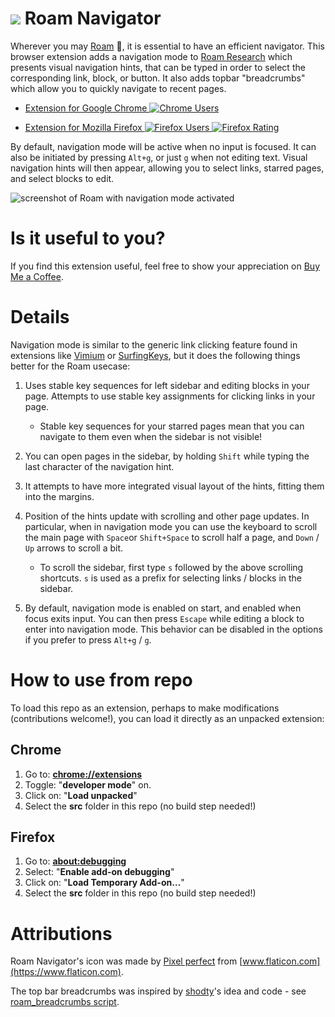 # ![](etc/icon48.png) Roam Navigator

Wherever you may [Roam][Roam Research] :metal:, it is essential to
have an efficient navigator. This browser extension adds a navigation
mode to [Roam Research][] which presents visual navigation hints, that
can be typed in order to select the corresponding link, block, or
button. It also adds topbar "breadcrumbs" which allow you to quickly
navigate to recent pages.

* [ Extension for Google Chrome
    ![Chrome Users](https://img.shields.io/chrome-web-store/users/jdnejinifclpmdnhchmadmjcmcjpcpbj.svg)
  ](https://chrome.google.com/webstore/detail/todoist-shortcuts/jdnejinifclpmdnhchmadmjcmcjpcpbj)


* [ Extension for Mozilla Firefox
    ![Firefox Users](https://img.shields.io/amo/users/roam-navigator.svg)
    ![Firefox Rating](https://img.shields.io/amo/rating/roam-navigator.svg)
  ](https://addons.mozilla.org/en-US/firefox/addon/roam-navigator/)

By default, navigation mode will be active when no input is focused.
It can also be initiated by pressing `Alt+g`, or just `g` when not
editing text. Visual navigation hints will then appear, allowing you
to select links, starred pages, and select blocks to edit.

![screenshot of Roam with navigation mode activated](etc/screenshot1280.png)

[Roam Research]: https://roamresearch.com/

# Is it useful to you?

If you find this extension useful, feel free to show your appreciation
on [Buy Me a Coffee](https://www.buymeacoffee.com/mgsloan).

[Buy Me a Coffee]: https://www.buymeacoffee.com/mgsloan

# Details

Navigation mode is similar to the generic link clicking feature found
in extensions like [Vimium][] or [SurfingKeys][], but it does the
following things better for the Roam usecase:

1. Uses stable key sequences for left sidebar and editing blocks in
   your page.  Attempts to use stable key assignments for clicking
   links in your page.

   - Stable key sequences for your starred pages mean that you can
     navigate to them even when the sidebar is not visible!

2. You can open pages in the sidebar, by holding `Shift` while typing
   the last character of the navigation hint.

3. It attempts to have more integrated visual layout of the hints,
   fitting them into the margins.

4. Position of the hints update with scrolling and other page
   updates. In particular, when in navigation mode you can use the
   keyboard to scroll the main page with `Space`or `Shift+Space` to
   scroll half a page, and `Down` / `Up` arrows to scroll a bit.

   - To scroll the sidebar, first type `s` followed by the above
     scrolling shortcuts. `s` is used as a prefix for selecting links
     / blocks in the sidebar.

5. By default, navigation mode is enabled on start, and enabled when
   focus exits input. You can then press `Escape` while editing a
   block to enter into navigation mode. This behavior can be disabled
   in the options if you prefer to press `Alt+g` / `g`.

[Vimium]: https://vimium.github.io/
[SurfingKeys]: https://github.com/brookhong/Surfingkeys

# How to use from repo

To load this repo as an extension, perhaps to make modifications
(contributions welcome!), you can load it directly as an unpacked
extension:

## Chrome

1. Go to: [**chrome://extensions**](chrome://extensions)
2. Toggle: "**developer mode**" on.
3. Click on: "**Load unpacked**"
4. Select the **src** folder in this repo (no build step needed!)

## Firefox

1. Go to: [**about:debugging**](about:debugging)
2. Select: "**Enable add-on debugging**"
3. Click on: "**Load Temporary Add-on…**"
4. Select the **src** folder in this repo (no build step needed!)

# Attributions

Roam Navigator's icon was made by [Pixel
perfect](https://www.flaticon.com/authors/pixel-perfect) from
[www.flaticon.com](https://www.flaticon.com).

The top bar breadcrumbs was inspired by
[shodty](https://github.com/shodty)'s idea and code - see
[roam_breadcrumbs
script](https://www.reddit.com/r/RoamResearch/comments/hbxooe/playing_with_the_new_roamjs_made_a_feature_to).

